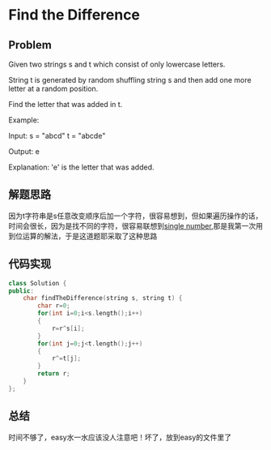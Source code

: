 # Find the Difference
## Problem
 Given two strings s and t which consist of only lowercase letters.

String t is generated by random shuffling string s and then add one more letter at a random position.

Find the letter that was added in t.

Example:

Input:
s = "abcd"
t = "abcde"

Output:
e

Explanation:
'e' is the letter that was added.
## 解题思路
因为t字符串是s任意改变顺序后加一个字符，很容易想到，但如果遍历操作的话，时间会很长，因为是找不同的字符，很容易联想到[single number](https://github.com/17020021029/leetcode/blob/master/single_number.md),那是我第一次用到位运算的解法，于是这道题耶采取了这种思路
## 代码实现
```C++
class Solution {
public:
    char findTheDifference(string s, string t) {
        char r=0;
        for(int i=0;i<s.length();i++)
        {
            r=r^s[i];
        }
        for(int j=0;j<t.length();j++)
        {
            r^=t[j];
        }
        return r;
    }
};
```
## 总结
时间不够了，easy水一水应该没人注意吧！坏了，放到easy的文件里了
